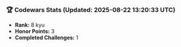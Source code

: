 ### 🏆 Codewars Stats (Updated: 2025-08-22 13:20:33 UTC)

- **Rank:** 8 kyu
- **Honor Points:** 3
- **Completed Challenges:** 1
